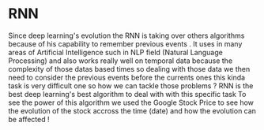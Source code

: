 # RNN
Since deep learning's evolution  the RNN is taking over others algorithms  because of his capability to remember previous events .
It uses in many areas of Artificial Intelligence such in NLP field (Natural Language Processing) and also works really well on temporal data because the complexity of those datas based times so dealing with those data we then need to consider the previous events before the currents ones this kinda task is very difficult one so how we can tackle those problems ? 
RNN is the best deep learning's best algorithm to deal with with this specific task
To see the power of this algorithm we used the Google Stock Price to see how the evolution of the stock accross the time (date) and how the evolution can be affected !
